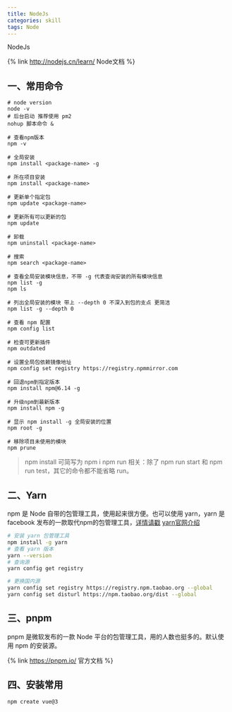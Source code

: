 ```yaml
---
title: NodeJs
categories: skill
tags: Node
---
```


NodeJs

<!-- more -->

{% link http://nodejs.cn/learn/ Node文档 %}

## 一、常用命令

```shell
# node version
node -v
# 后台启动 推荐使用 pm2
nohup 脚本命令 &

# 查看npm版本
npm -v

# 全局安装
npm install <package-name> -g

# 所在项目安装
npm install <package-name>

# 更新单个指定包
npm update <package-name>

# 更新所有可以更新的包
npm update

# 卸载
npm uninstall <package-name>

# 搜索
npm search <package-name>

# 查看全局安装模块信息，不带 -g 代表查询安装的所有模块信息
npm list -g
npm ls

# 列出全局安装的模块 带上 --depth 0 不深入到包的支点 更简洁
npm list -g --depth 0

# 查看 npm 配置
npm config list

# 检查可更新插件
npm outdated

# 设置全局包依赖镜像地址
npm config set registry https://registry.npmmirror.com

# 回退npm到指定版本
npm install npm@6.14 -g

# 升级npm到最新版本
npm install npm -g

# 显示 npm install -g 全局安装的位置
npm root -g 

# 移除项目未使用的模块
npm prune
```

> npm install 可简写为 npm i
> npm run 相关：除了 npm run start 和 npm run test，其它的命令都不能省略 run。

## 二、Yarn

npm 是 Node 自带的包管理工具，使用起来很方便。也可以使用 yarn，yarn 是 facebook 发布的一款取代npm的包管理工具，[详情请戳](https://yarn.bootcss.com/) [yarn官网介绍](https://yarnpkg.com/getting-started/usage)

```bash
# 安装 yarn 包管理工具
npm install -g yarn
# 查看 yarn 版本
yarn --version
# 查询源
yarn config get registry

# 更换国内源
yarn config set registry https://registry.npm.taobao.org --global
yarn config set disturl https://npm.taobao.org/dist --global
```

## 三、pnpm

pnpm 是微软发布的一款 Node 平台的包管理工具，用的人数也挺多的。默认使用 npm 的安装源。

{% link https://pnpm.io/ 官方文档 %}

## 四、安装常用

```bash
npm create vue@3
```
